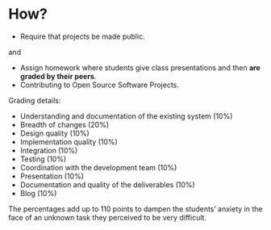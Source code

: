 # How?

* Require that projects be made public.

and

* Assign homework where students give class presentations
  and then **are graded by their peers**.
* Contributing to Open Source Software Projects.

Grading details:

* Understanding and documentation of the existing system (10%)
* Breadth of changes (20%)
* Design quality (10%)
* Implementation quality (10%)
* Integration (10%)
* Testing (10%)
* Coordination with the development team (10%)
* Presentation (10%)
* Documentation and quality of the deliverables (10%)
* Blog (10%)

The percentages add up to 110 points to dampen the students’ anxiety
in the face of an unknown task they perceived to be very difficult.
